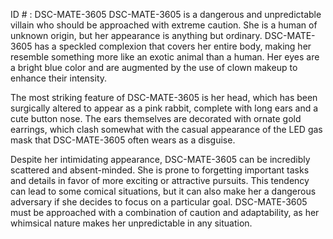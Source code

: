 ID # : DSC-MATE-3605
DSC-MATE-3605 is a dangerous and unpredictable villain who should be approached with extreme caution. She is a human of unknown origin, but her appearance is anything but ordinary. DSC-MATE-3605 has a speckled complexion that covers her entire body, making her resemble something more like an exotic animal than a human. Her eyes are a bright blue color and are augmented by the use of clown makeup to enhance their intensity.

The most striking feature of DSC-MATE-3605 is her head, which has been surgically altered to appear as a pink rabbit, complete with long ears and a cute button nose. The ears themselves are decorated with ornate gold earrings, which clash somewhat with the casual appearance of the LED gas mask that DSC-MATE-3605 often wears as a disguise.

Despite her intimidating appearance, DSC-MATE-3605 can be incredibly scattered and absent-minded. She is prone to forgetting important tasks and details in favor of more exciting or attractive pursuits. This tendency can lead to some comical situations, but it can also make her a dangerous adversary if she decides to focus on a particular goal. DSC-MATE-3605 must be approached with a combination of caution and adaptability, as her whimsical nature makes her unpredictable in any situation.